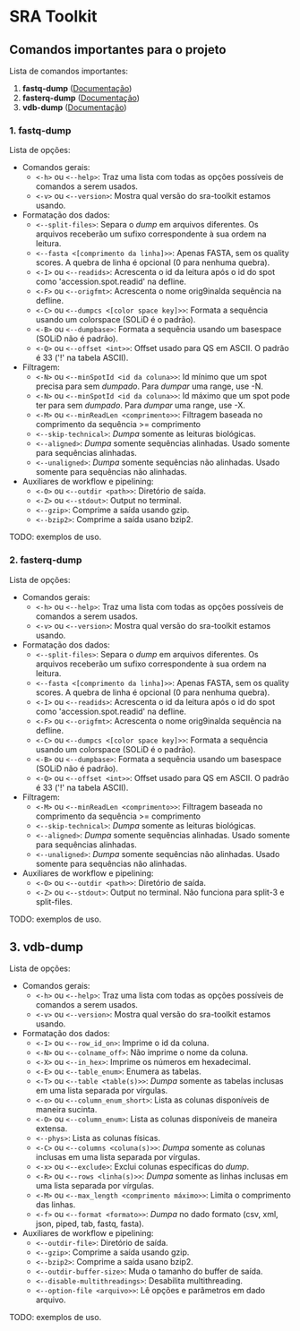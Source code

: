 # SRA Toolkit
## Comandos importantes para o projeto

Lista de comandos importantes:
1. **fastq-dump** ([Documentação](https://ncbi.github.io/sra-tools/fastq-dump.html))
2. **fasterq-dump** ([Documentação](https://github.com/ncbi/sra-tools/wiki/HowTo:-fasterq-dump))
3. **vdb-dump** ([Documentação](https://trace.ncbi.nlm.nih.gov/Traces/sra/sra.cgi?view=toolkit_doc&f=vdb-dump))

### 1. fastq-dump
Lista de opções:
* Comandos gerais:
    * `<-h>` ou `<--help>`: Traz uma lista com todas as opções possíveis de comandos a serem usados.
    * `<-v>` ou `<--version>`: Mostra qual versão do sra-toolkit estamos usando.
* Formatação dos dados:
    * `<--split-files>`: Separa o *dump* em arquivos diferentes. Os arquivos receberão um sufixo correspondente à sua ordem na leitura.
    * `<--fasta <[comprimento da linha]>>`: Apenas FASTA, sem os quality scores. A quebra de linha é opcional (0 para nenhuma quebra).
    * `<-I>` ou `<--readids>`: Acrescenta o id da leitura após o id do spot como 'accession.spot.readid' na defline.
    * `<-F>` ou `<--origfmt>`: Acrescenta o nome orig9inalda sequência na defline.
    * `<-C>` ou `<--dumpcs <[color space key]>>`: Formata a sequência usando um colorspace (SOLiD é o padrão).
    * `<-B>` ou `<--dumpbase>`: Formata a sequência usando um basespace (SOLiD não é padrão).
    * `<-Q>` ou `<--offset <int>>`: Offset usado para QS em ASCII. O padrão é 33 ('!' na tabela ASCII).
* Filtragem:
    * `<-N>` ou `<--minSpotId <id da coluna>>`: Id mínimo que um spot precisa para sem *dumpado*. Para *dumpar* uma range, use -N.
    * `<-N>` ou `<--minSpotId <id da coluna>>`: Id máximo que um spot pode ter para sem *dumpado*. Para *dumpar* uma range, use -X.
    * `<-M>` ou `<--minReadLen <comprimento>>`: Filtragem baseada no comprimento da sequência >= comprimento
    * `<--skip-technical>`: *Dumpa* somente as leituras biológicas.
    * `<--aligned>`: *Dumpa* somente sequências alinhadas. Usado somente para sequências alinhadas.
    * `<--unaligned>`: *Dumpa* somente sequências não alinhadas. Usado somente para sequências não alinhadas.
* Auxiliares de workflow e pipelining:
    * `<-O>` ou `<--outdir <path>>`: Diretório de saída.
    * `<-Z>` ou `<--stdout>`: Output no terminal.
    * `<--gzip>`: Comprime a saída usando gzip.
    * `<--bzip2>`: Comprime a saída usano bzip2.

TODO: exemplos de uso.

### 2. fasterq-dump
Lista de opções:
* Comandos gerais:
    * `<-h>` ou `<--help>`: Traz uma lista com todas as opções possíveis de comandos a serem usados.
    * `<-v>` ou `<--version>`: Mostra qual versão do sra-toolkit estamos usando.
* Formatação dos dados:
    * `<--split-files>`: Separa o *dump* em arquivos diferentes. Os arquivos receberão um sufixo correspondente à sua ordem na leitura.
    * `<--fasta <[comprimento da linha]>>`: Apenas FASTA, sem os quality scores. A quebra de linha é opcional (0 para nenhuma quebra).
    * `<-I>` ou `<--readids>`: Acrescenta o id da leitura após o id do spot como 'accession.spot.readid' na defline.
    * `<-F>` ou `<--origfmt>`: Acrescenta o nome orig9inalda sequência na defline.
    * `<-C>` ou `<--dumpcs <[color space key]>>`: Formata a sequência usando um colorspace (SOLiD é o padrão).
    * `<-B>` ou `<--dumpbase>`: Formata a sequência usando um basespace (SOLiD não é padrão).
    * `<-Q>` ou `<--offset <int>>`: Offset usado para QS em ASCII. O padrão é 33 ('!' na tabela ASCII).
* Filtragem:
    * `<-M>` ou `<--minReadLen <comprimento>>`: Filtragem baseada no comprimento da sequência >= comprimento
    * `<--skip-technical>`: *Dumpa* somente as leituras biológicas.
    * `<--aligned>`: *Dumpa* somente sequências alinhadas. Usado somente para sequências alinhadas.
    * `<--unaligned>`: *Dumpa* somente sequências não alinhadas. Usado somente para sequências não alinhadas.
* Auxiliares de workflow e pipelining:
    * `<-O>` ou `<--outdir <path>>`: Diretório de saída.
    * `<-Z>` ou `<--stdout>`: Output no terminal. Não funciona para split-3 e split-files.

TODO: exemplos de uso.

## 3. vdb-dump
Lista de opções:
* Comandos gerais:
    * `<-h>` ou `<--help>`: Traz uma lista com todas as opções possíveis de comandos a serem usados.
    * `<-v>` ou `<--version>`: Mostra qual versão do sra-toolkit estamos usando.
* Formatação dos dados:
    * `<-I>` ou `<--row_id_on>`: Imprime o id da coluna.
    * `<-N>` ou `<--colname_off>`: Não imprime o nome da coluna.
    * `<-X>` ou `<--in_hex>`: Imprime os números em hexadecimal.
    * `<-E>` ou `<--table_enum>`: Enumera as tabelas.
    * `<-T>` ou `<--table <table(s)>>`: *Dumpa* somente as tabelas inclusas em uma lista separada por vírgulas.
    * `<-o>` ou `<--column_enum_short>`: Lista as colunas disponíveis de maneira sucinta.
    * `<-O>` ou `<--column_enum>`: Lista as colunas disponíveis de maneira extensa.
    * `<--phys>`: Lista as colunas físicas.
    * `<-C>` ou `<--columns <coluna(s)>>`: *Dumpa* somente as colunas inclusas em uma lista separada por vírgulas.
    * `<-x>` ou `<--exclude>`: Exclui colunas específicas do *dump*.
    * `<-R>` ou `<--rows <linha(s)>>`: *Dumpa* somente as linhas inclusas em uma lista separada por vírgulas.
    * `<-M>` ou `<--max_length <comprimento máximo>>`: Limita o comprimento das linhas.
    * `<-f>` ou `<--format <formato>>`: *Dumpa* no dado formato (csv, xml, json, piped, tab, fastq, fasta).
* Auxiliares de workflow e pipelining:
    * `<--outdir-file>`: Diretório de saída.
    * `<--gzip>`: Comprime a saída usando gzip.
    * `<--bzip2>`: Comprime a saída usano bzip2.
    * `<--outdir-buffer-size>`: Muda o tamanho do buffer de saída.
    * `<--disable-multithreadings>`: Desabilita multithreading.
    * `<--option-file <arquivo>>`: Lê opções e parâmetros em dado arquivo.

TODO: exemplos de uso.